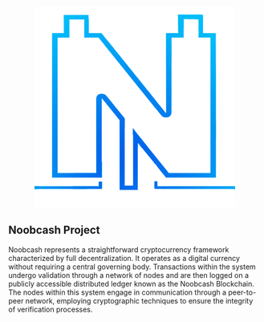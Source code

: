<p align="center">
    <br>
    <img src="frontend/src/assets/logo.png" alt="Noobcash" width="400"/>
    <br>
<p>

## Noobcash Project
Noobcash represents a straightforward cryptocurrency framework characterized by full decentralization. It operates as a digital currency without requiring a central governing body. Transactions within the system undergo validation through a network of nodes and are then logged on a publicly accessible distributed ledger known as the Noobcash Blockchain. The nodes within this system engage in communication through a peer-to-peer network, employing cryptographic techniques to ensure the integrity of verification processes.



